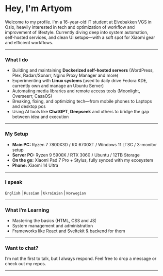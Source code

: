 # Hey, I'm Artyom

Welcome to my profile. I'm a 16-year-old IT student at Elvebakken VGS in Oslo, heavily interested in tech and optimization of workflow and improvement of lifestyle. Currently diving deep into system automation, self-hosted services, and clean UI setups—with a soft spot for Xiaomi gear and efficient workflows.

---

### What I do
- Building and maintaining **Dockerized self-hosted servers** (WordPress, Plex, Radarr/Sonarr, Nginx Proxy Manager and more)
- Experimenting with **Linux systems** (used to daily drive Fedora KDE, currently own and manage an Ubuntu Server)
- Automating media libraries and remote access tools (Moonlight, Overseerr, CasaOS)
- Breaking, fixing, and optimizing tech—from mobile phones to Laptops and desktop pcs
- Using AI tools like **ChatGPT**, **Deepseek** and others to bridge the gap between idea and execution

---

### My Setup
- **Main PC:** Ryzen 7 7800X3D / RX 6700XT / Windows 11 LTSC / 3-monitor setup  
- **Server PC:** Ryzen 9 5900X / RTX 3060 / Ubuntu / 12TB Storage  
- **On the go:** Xiaomi Pad 7 Pro + Stylus, fully synced with my ecosystem  
- **Phone:** Xiaomi 14 Ultra

---

### I speak  
`English` | `Russian` | `Ukrainian` | `Norwegian`

---

### What I’m Learning
- Mastering the basics (HTML, CSS and JS)
- System management and administration
- Frameworks like React and Sveltekit & backend for them

---

### Want to chat?
I’m not the first to talk, but I always respond. Feel free to drop a message or check out my repos.

---
